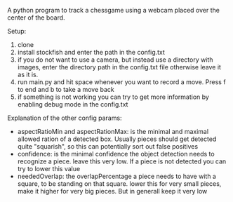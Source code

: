 A python program to track a chessgame using a webcam placed over the center of the board.

Setup:
1. clone
2. install stockfish and enter the path in the config.txt
3. if you do not want to use a camera, but instead use a directory with images, enter the directory path in the config.txt file otherwise leave it as it is.
4. run main.py and hit space whenever you want to record a move. Press f to end and b to take a move back
5. if something is not working you can try to get more information by enabling debug mode in the config.txt



Explanation of the other config params:

  - aspectRatioMin and aspectRationMax: is the minimal and maximal allowed ration of a detected box. Usually pieces should get detected quite "squarish", so this can potentially sort out false positives
  - confidence: is the minimal confidence the object detection needs to recognize a piece. leave this very low. If a piece is not detected you can try to lower this value
  - neededOverlap: the overlapPercentage a piece needs to have with a square, to be standing on that square. lower this for very small pieces, make it higher for very big pieces. But in generall keep it very low
